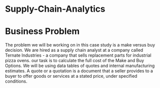 # Supply-Chain-Analytics
# Business Problem
The problem we will be working on in this case study is a make versus buy decision. We are hired as a supply chain analyst at a  company called Ternate Industries - a company that sells replacement parts for industrial pizza ovens. our task is to calculate the full cost of the Make and Buy Options. We will be  using data tables of quotes and internal manufacturing estimates. A quote or a quotation is a document that a seller provides to a buyer to offer goods or services at a stated price, under specified conditions.
